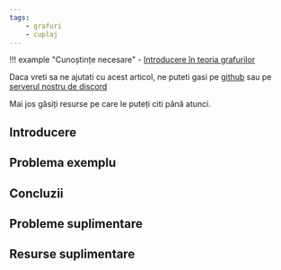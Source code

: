 ```yaml
---
tags:
    - grafuri
    - cuplaj
---
```


!!! example "Cunoștințe necesare"
    - [Introducere în teoria grafurilor](https://edu.roalgo.ro/usor/graphs/)

Daca vreti sa ne ajutati cu acest articol, ne puteti gasi pe
[github](https://github.com/roalgo-discord/arhiva-educationala) sau pe [serverul
nostru de discord](https://discord.gg/vdDRSmg3fC)

Mai jos găsiți resurse pe care le puteți citi până atunci.

## Introducere

## Problema exemplu

## Concluzii

## Probleme suplimentare

## Resurse suplimentare
